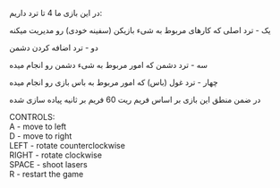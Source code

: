 
در این بازی ما 4 تا ترد داریم:

یک - ترد اصلی که کارهای مربوط به شیء 
بازیکن (سفینه خودی) رو مدیریت میکنه

دو - ترد اضافه کردن دشمن

سه - ترد دشمن که امور مربوط به شیء دشمن رو انجام میده

چهار - ترد غول (باس) که امور مربوط به باس بازی رو انجام میده

در ضمن منطق این بازی بر اساس فریم ریت 60 فریم بر ثانیه پیاده سازی شده

CONTROLS:\
A - move to left\
D - move to right\
LEFT - rotate counterclockwise\
RIGHT - rotate clockwise\
SPACE - shoot lasers\
R - restart the game
